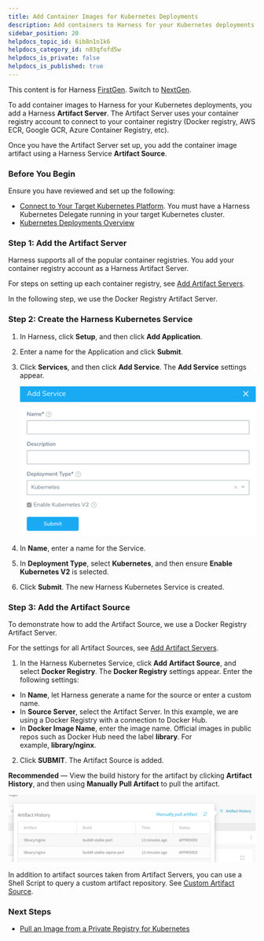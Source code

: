 ```yaml
---
title: Add Container Images for Kubernetes Deployments
description: Add containers to Harness for your Kubernetes deployments.
sidebar_position: 20
helpdocs_topic_id: 6ib8n1n1k6
helpdocs_category_id: n03qfofd5w
helpdocs_is_private: false
helpdocs_is_published: true
---
```


This content is for Harness [FirstGen](../../../getting-started/harness-first-gen-vs-harness-next-gen.md). Switch to [NextGen](https://docs.harness.io/category/qfj6m1k2c4).

To add container images to Harness for your Kubernetes deployments, you add a Harness **Artifact Server**. The Artifact Server uses your container registry account to connect to your container registry (Docker registry, AWS ECR, Google GCR, Azure Container Registry, etc).

Once you have the Artifact Server set up, you add the container image artifact using a Harness Service **Artifact Source**.


### Before You Begin

Ensure you have reviewed and set up the following:

* [Connect to Your Target Kubernetes Platform](connect-to-your-target-kubernetes-platform.md). You must have a Harness Kubernetes Delegate running in your target Kubernetes cluster.
* [Kubernetes Deployments Overview](../concepts-cd/deployment-types/kubernetes-overview.md)

### Step 1: Add the Artifact Server

Harness supports all of the popular container registries. You add your container registry account as a Harness Artifact Server.

For steps on setting up each container registry, see [Add Artifact Servers](https://docs.harness.io/article/7dghbx1dbl-configuring-artifact-server).

In the following step, we use the Docker Registry Artifact Server.

### Step 2: Create the Harness Kubernetes Service

1. In Harness, click **Setup**, and then click **Add Application**.
2. Enter a name for the Application and click **Submit**.
3. Click **Services**, and then click **Add Service**. The **Add Service** settings appear.

   ![](./static/add-container-images-for-kubernetes-deployments-137.png)

4. In **Name**, enter a name for the Service.
5. In **Deployment Type**, select **Kubernetes**, and then ensure **Enable Kubernetes V2** is selected.
6. Click **Submit**. The new Harness Kubernetes Service is created.

### Step 3: Add the Artifact Source

To demonstrate how to add the Artifact Source, we use a Docker Registry Artifact Server.

For the settings for all Artifact Sources, see [Add Artifact Servers](https://docs.harness.io/article/7dghbx1dbl-configuring-artifact-server).

1. In the Harness Kubernetes Service, click **Add** **Artifact Source**, and select **Docker Registry**. The **Docker Registry** settings appear. Enter the following settings:
  * In **Name**, let Harness generate a name for the source or enter a custom name.
  * In **Source Server**, select the Artifact Server. In this example, we are using a Docker Registry with a connection to Docker Hub.
  * In **Docker Image Name**, enter the image name. Official images in public repos such as Docker Hub need the label **library**. For example, **library/nginx**.
2. Click **SUBMIT**. The Artifact Source is added.

**Recommended** — View the build history for the artifact by clicking **Artifact History**, and then using **Manually Pull Artifact** to pull the artifact.

[![](./static/add-container-images-for-kubernetes-deployments-138.png)](./static/add-container-images-for-kubernetes-deployments-138.png)

In addition to artifact sources taken from Artifact Servers, you can use a Shell Script to query a custom artifact repository. See [Custom Artifact Source](../model-cd-pipeline/setup-services/custom-artifact-source.md).

### Next Steps

* [Pull an Image from a Private Registry for Kubernetes](pull-an-image-from-a-private-registry-for-kubernetes.md)

